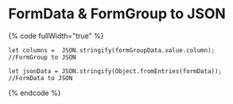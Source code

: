 # FormData & FormGroup to JSON

{% code fullWidth="true" %}
```
let columns =  JSON.stringify(formGroupData.value.column);   //FormGroup to JSON

let jsonData = JSON.stringify(Object.fromEntries(formData));  //FormData to JSON
```
{% endcode %}

